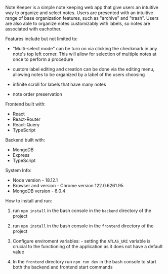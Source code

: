 Note Keeper is a simple note keeping web app that give users an intuitive way to
organize and select notes. Users are presented with an intuitive range of base organization features, such as "archive" and "trash". Users are also able to organize notes customizably with labels, so notes are associated with eachother.

Features include but not limited to: 
  - "Multi-select mode" can be turn on via clicking the checkmark in any note's
    top left corner. This will allow for selection of multiple notes at once to
    perform a procedure

  - custom label editing and creation can be done via the editing menu, allowing
    notes to be organized by a label of the users choosing

  - infinite scroll for labels that have many notes

  - note order preservation


Frontend built with:
  - React
  - React-Router
  - React-Query
  - TypeScript


Backend built with:
  - MongoDB
  - Express
  - TypeScript

System Info:
  - Node version - 18.12.1
  - Browser and version - Chrome version 122.0.6261.95
  - MongoDB version - 6.0.4


How to install and run: 

  1. run `npm install` in the bash console in the `backend` directory of the project

  2. run `npm install` in the bash console in the `frontend` directory of the project

  2. Configure enviroment variables:
    - setting the `ATLAS_URI` variable is crucial to the functioning of the application
      as it does not have a default value
        
  4. In the `frontend` directory run `npm run dev` in the bash console to start both the backend and frontend start commands
